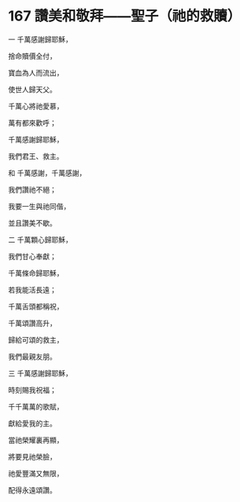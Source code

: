 # 167 讚美和敬拜——聖子（祂的救贖）

一 千萬感謝歸耶穌，

捨命贖價全付，

寶血為人而流出，

使世人歸天父。

千萬心將祂愛慕，

萬有都來歡呼；

千萬感謝歸耶穌，

我們君王、救主。

和 千萬感謝，千萬感謝，

我們讚祂不絕；

我要一生與祂同偕，

並且讚美不歇。

二 千萬顆心歸耶穌，

我們甘心奉獻；

千萬條命歸耶穌，

若我能活長遠；

千萬舌頭都稱祝，

千萬頌讚高升，

歸給可頌的救主，

我們最親友朋。

三 千萬感謝歸耶穌，

時刻賜我祝福；

千千萬萬的歌賦，

獻給愛我的主。

當祂榮耀裏再顯，

將要見祂榮臉，

祂愛豐滿又無限，

配得永遠頌讚。

